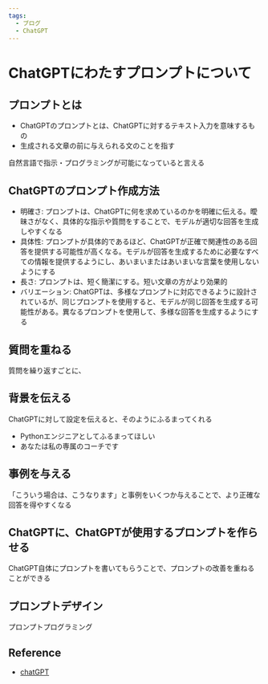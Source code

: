 ```yaml
---
tags:
  - ブログ
  - ChatGPT
---
```


# ChatGPTにわたすプロンプトについて

## プロンプトとは

- ChatGPTのプロンプトとは、ChatGPTに対するテキスト入力を意味するもの
- 生成される文章の前に与えられる文のことを指す

自然言語で指示・プログラミングが可能になっていると言える

## ChatGPTのプロンプト作成方法

- 明確さ: プロンプトは、ChatGPTに何を求めているのかを明確に伝える。曖昧さがなく、具体的な指示や質問をすることで、モデルが適切な回答を生成しやすくなる
- 具体性: プロンプトが具体的であるほど、ChatGPTが正確で関連性のある回答を提供する可能性が高くなる。モデルが回答を生成するために必要なすべての情報を提供するようにし、あいまいまたはあいまいな言葉を使用しないようにする
- 長さ: プロンプトは、短く簡潔にする。短い文章の方がより効果的
- バリエーション: ChatGPTは、多様なプロンプトに対応できるように設計されているが、同じプロンプトを使用すると、モデルが同じ回答を生成する可能性がある。異なるプロンプトを使用して、多様な回答を生成するようにする

## 質問を重ねる

質問を繰り返すごとに、

## 背景を伝える

ChatGPTに対して設定を伝えると、そのようにふるまってくれる

- Pythonエンジニアとしてふるまってほしい
- あなたは私の専属のコーチです

## 事例を与える

「こういう場合は、こうなります」と事例をいくつか与えることで、より正確な回答を得やすくなる

## ChatGPTに、ChatGPTが使用するプロンプトを作らせる

ChatGPT自体にプロンプトを書いてもらうことで、プロンプトの改善を重ねることができる


## プロンプトデザイン
プロンプトプログラミング

## Reference
- [chatGPT](https://chat.openai.com/chat)
